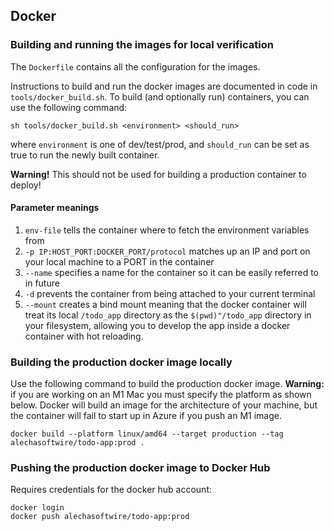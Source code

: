 ## Docker

### Building and running the images for local verification

The `Dockerfile` contains all the configuration for the images.

Instructions to build and run the docker images are documented in code in `tools/docker_build.sh`. To build (and optionally run) containers, you can use the following command:

```sh tools/docker_build.sh <environment> <should_run>```

where `environment` is one of dev/test/prod, and `should_run` can be set as true to run the newly built container.

**Warning!** This should not be used for building a production container to deploy!

#### Parameter meanings

1. `env-file` tells the container where to fetch the environment variables from
1. `-p IP:HOST_PORT:DOCKER_PORT/protocol` matches up an IP and port on your local machine to a PORT in the container
1. `--name` specifies a name for the container so it can be easily referred to in future
1. `-d` prevents the container from being attached to your current terminal
1. `--mount` creates a bind mount meaning that the docker container will treat its local `/todo_app` directory as the `$(pwd)"/todo_app` directory in your filesystem, 
allowing you to develop the app inside a docker container with hot reloading.

### Building the production docker image locally

Use the following command to build the production docker image. **Warning:** if you are working on an M1 Mac you must specify the platform as shown below. Docker will build an image for the architecture of your machine, but the container will fail to start up in Azure if you push an M1 image.

```docker build --platform linux/amd64 --target production --tag alechasoftwire/todo-app:prod .```

### Pushing the production docker image to Docker Hub

Requires credentials for the docker hub account:

```shell
docker login
docker push alechasoftwire/todo-app:prod
```